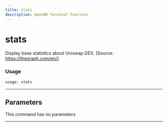 ```yaml
---
title: stats
description: OpenBB Terminal Function
---
```


# stats

Display base statistics about Uniswap DEX. [Source: https://thegraph.com/en/]

### Usage

```python
usage: stats
```

---

## Parameters

This command has no parameters

---

